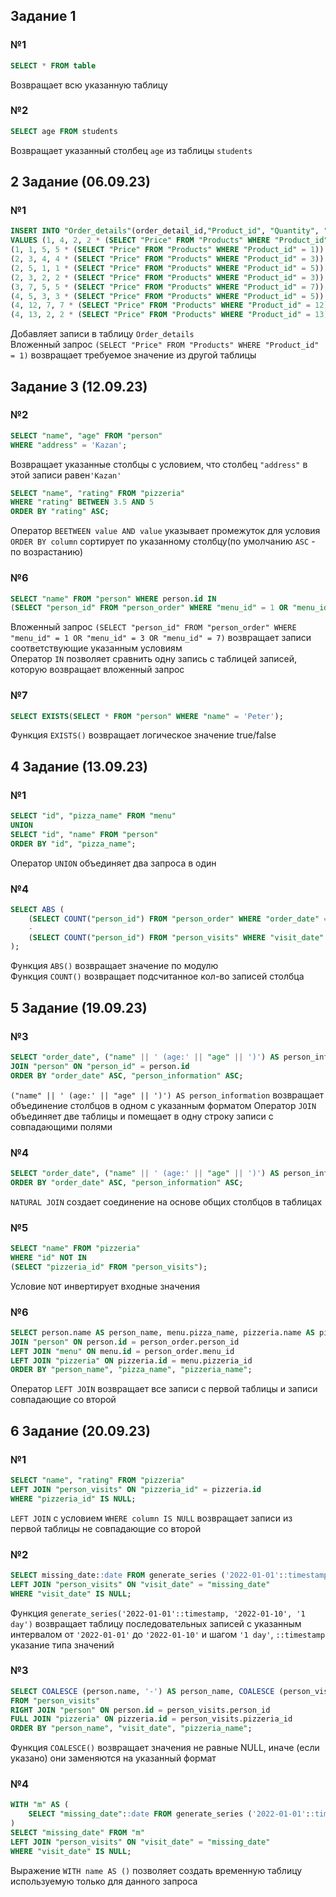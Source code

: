 ## Задание 1 
### №1
```sql
SELECT * FROM table
```
Возвращает всю указанную таблицу
### №2
```sql
SELECT age FROM students
```
Возвращает указанный столбец ```age``` из таблицы ```students```

## 2 Задание (06.09.23) 
### №1
```sql
INSERT INTO "Order_details"(order_detail_id,"Product_id", "Quantity", "Subtotal")
VALUES (1, 4, 2, 2 * (SELECT "Price" FROM "Products" WHERE "Product_id" = 4)),
(1, 1, 5, 5 * (SELECT "Price" FROM "Products" WHERE "Product_id" = 1)),
(2, 3, 4, 4 * (SELECT "Price" FROM "Products" WHERE "Product_id" = 3)),
(2, 5, 1, 1 * (SELECT "Price" FROM "Products" WHERE "Product_id" = 5)),
(2, 3, 2, 2 * (SELECT "Price" FROM "Products" WHERE "Product_id" = 3)),
(3, 7, 5, 5 * (SELECT "Price" FROM "Products" WHERE "Product_id" = 7)),
(4, 5, 3, 3 * (SELECT "Price" FROM "Products" WHERE "Product_id" = 5)),
(4, 12, 7, 7 * (SELECT "Price" FROM "Products" WHERE "Product_id" = 12)),
(4, 13, 2, 2 * (SELECT "Price" FROM "Products" WHERE "Product_id" = 13));
```
Добавляет записи в таблицу ```Order_details```  
Вложенный запрос ```(SELECT "Price" FROM "Products" WHERE "Product_id" = 1)``` возвращает требуемое значение из другой таблицы
## Задание 3 (12.09.23)  
### №2
```sql
SELECT "name", "age" FROM "person"
WHERE "address" = 'Kazan';
```
Возвращает указанные столбцы с условием, что столбец ```"address"``` в этой записи равен```'Kazan'```
```sql
SELECT "name", "rating" FROM "pizzeria"
WHERE "rating" BETWEEN 3.5 AND 5
ORDER BY "rating" ASC;
```
Оператор ```BEETWEEN value AND value``` указывает промежуток для условия  
```ORDER BY column``` сортирует по указанному столбцу(по умолчанию ```ASC``` - по возрастанию)
### №6
```sql
SELECT "name" FROM "person" WHERE person.id IN
(SELECT "person_id" FROM "person_order" WHERE "menu_id" = 1 OR "menu_id" = 3 OR "menu_id" = 7);
```
Вложенный запрос ```(SELECT "person_id" FROM "person_order" WHERE "menu_id" = 1 OR "menu_id" = 3 OR "menu_id" = 7)``` возвращает записи соответствующие указанным условиям  
Оператор ```IN``` позволяет сравнить одну запись с таблицей записей, которую возвращает вложенный запрос
  
### №7
```sql
SELECT EXISTS(SELECT * FROM "person" WHERE "name" = 'Peter');
```
Функция ```EXISTS()``` возвращает логическое значение true/false
## 4 Задание (13.09.23)
### №1
```sql
SELECT "id", "pizza_name" FROM "menu"
UNION
SELECT "id", "name" FROM "person"
ORDER BY "id", "pizza_name";
```
Оператор ```UNION``` объединяет два запроса в один
### №4
```sql
SELECT ABS (
	(SELECT COUNT("person_id") FROM "person_order" WHERE "order_date" = '2022-01-07')
	-
	(SELECT COUNT("person_id") FROM "person_visits" WHERE "visit_date" = '2022-01-07')
);
```
Функция ```ABS()``` возвращает значение по модулю  
Функция ```COUNT()``` возвращает подсчитанное кол-во записей столбца
## 5 Задание (19.09.23) 
### №3
```sql
SELECT "order_date", ("name" || ' (age:' || "age" || ')') AS person_information FROM "person_order"
JOIN "person" ON "person_id" = person.id
ORDER BY "order_date" ASC, "person_information" ASC;
```
```("name" || ' (age:' || "age" || ')') AS person_information``` возвращает объединение столбцов в одном с указанным форматом
Оператор ```JOIN``` объединяет две таблицы и помещает в одну строку записи с совпадающими полями
### №4
```sql
SELECT "order_date", ("name" || ' (age:' || "age" || ')') AS person_information FROM "person_order" NATURAL JOIN "person"
ORDER BY "order_date" ASC, "person_information" ASC;
``` 
```NATURAL JOIN``` создает соединение на основе общих столбцов в таблицах
### №5
```sql
SELECT "name" FROM "pizzeria"
WHERE "id" NOT IN
(SELECT "pizzeria_id" FROM "person_visits");
```
Условие ```NOT``` инвертирует входные значения   
### №6
```sql
SELECT person.name AS person_name, menu.pizza_name, pizzeria.name AS pizzeria_name FROM "person_order"
JOIN "person" ON person.id = person_order.person_id
LEFT JOIN "menu" ON menu.id = person_order.menu_id
LEFT JOIN "pizzeria" ON pizzeria.id = menu.pizzeria_id
ORDER BY "person_name", "pizza_name", "pizzeria_name";
```
Оператор ```LEFT JOIN``` возвращает все записи с первой таблицы и записи совпадающие со второй  
  
## 6 Задание (20.09.23)
### №1
```sql
SELECT "name", "rating" FROM "pizzeria"
LEFT JOIN "person_visits" ON "pizzeria_id" = pizzeria.id
WHERE "pizzeria_id" IS NULL;
```
```LEFT JOIN``` с условием ```WHERE column IS NULL``` возвращает записи из первой таблицы не совпадающие со второй
### №2
```sql
SELECT missing_date::date FROM generate_series ('2022-01-01'::timestamp, '2022-01-10', '1 day') AS "missing_date"
LEFT JOIN "person_visits" ON "visit_date" = "missing_date"
WHERE "visit_date" IS NULL;
```
Функция ```generate_series('2022-01-01'::timestamp, '2022-01-10', '1 day')``` возвращает таблицу последовательных записей с указанным интервалом от ```'2022-01-01'``` до ```'2022-01-10'``` и шагом ```'1 day'```,
```::timestamp``` указание типа значений
  
### №3
```sql
SELECT COALESCE (person.name, '-') AS person_name, COALESCE (person_visits.visit_date, NULL) AS visit_date, COALESCE (pizzeria.name, '-') AS pizzeria_name 
FROM "person_visits"
RIGHT JOIN "person" ON person.id = person_visits.person_id
FULL JOIN "pizzeria" ON pizzeria.id = person_visits.pizzeria_id
ORDER BY "person_name", "visit_date", "pizzeria_name";
```
Функция ```COALESCE()``` возвращает значения не равные NULL, иначе (если указано) они заменяются на указанный формат
  
### №4
```sql
WITH "m" AS (
	SELECT "missing_date"::date FROM generate_series ('2022-01-01'::timestamp, '2022-01-10', '1 day') AS "missing_date"
)
SELECT "missing_date" FROM "m"
LEFT JOIN "person_visits" ON "visit_date" = "missing_date"
WHERE "visit_date" IS NULL;
```
Выражение ```WITH name AS ()``` позволяет создать временную таблицу используемую только для данного запроса
